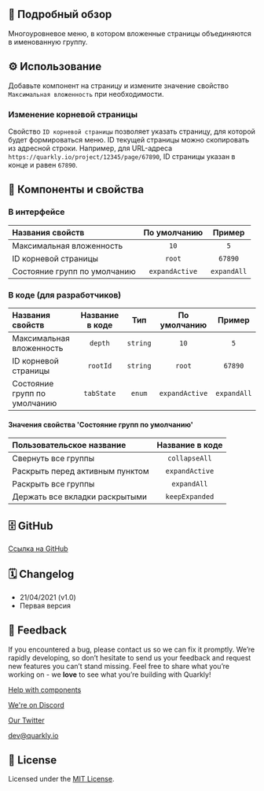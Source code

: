 ## 📖 Подробный обзор

Многоуровневое меню, в котором вложенные страницы объединяются в именованную группу.

## ⚙️ Использование

Добавьте компонент на страницу и измените значение свойство `Максимальная вложенность` при необходимости.

### Изменение корневой страницы

Cвойство `ID корневой страницы` позволяет указать страницу, для которой будет формироваться меню.
ID текущей страницы можно скопировать из адресной строки.
Например, для URL-адреса `https://quarkly.io/project/12345/page/67890`, ID страницы указан в конце и равен `67890`.

## 🧩 Компоненты и свойства

### В интерфейсе

| Названия свойств             |  По умолчанию  |   Пример    |
| :--------------------------- | :------------: | :---------: |
| Максимальная вложенность     |      `10`      |     `5`     |
| ID корневой страницы         |     `root`     |   `67890`   |
| Состояние групп по умолчанию | `expandActive` | `expandAll` |

### В коде (для разработчиков)

| Названия свойств             | Название в коде |   Тип    |  По умолчанию  |   Пример    |
| :--------------------------- | :-------------: | :------: | :------------: | :---------: |
| Максимальная вложенность     |     `depth`     | `string` |      `10`      |     `5`     |
| ID корневой страницы         |    `rootId`     | `string` |     `root`     |   `67890`   |
| Состояние групп по умолчанию |   `tabState`    |  `enum`  | `expandActive` | `expandAll` |

#### Значения свойства 'Состояние групп по умолчанию'

| Пользовательское название       | Название в коде |
| :------------------------------ | :-------------: |
| Свернуть все группы             |  `collapseAll`  |
| Раскрыть перед активным пунктом | `expandActive`  |
| Раскрыть все группы             |   `expandAll`   |
| Держать все вкладки раскрытыми  | `keepExpanded`  |

## 🗄 GitHub

[Ссылка на GitHub](https://github.com/quarkly/community-kit/blob/master/src/MenuWithGroups.js)

## 🗓 Changelog

-   21/04/2021 (v1.0)
-   Первая версия

## 📮 Feedback

If you encountered a bug, please contact us so we can fix it promptly. We’re rapidly developing, so don’t hesitate to send us your feedback and request new features you can’t stand missing. Feel free to share what you’re working on - we **love** to see what you’re building with Quarkly!

[Help with components](https://community.quarkly.io/c/requests/11)

[We're on Discord](https://discord.gg/f9KhSMGX)

[Our Twitter](https://twitter.com/quarklyapp)

[dev@quarkly.io](mailto:dev@quarkly.io)

## 📝 License

Licensed under the [MIT License](https://raw.githubusercontent.com/quarkly/community-kit/master/LICENSE).
